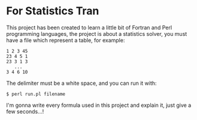 # For Statistics Tran

This project has been created to learn a little bit of Fortran and Perl programming languages, the project is about a statistics solver, you must have a file which represent a table, for example:
```
1 2 3 45
23 4 5 1
23 3 1 3
   ...
3 4 6 10
```

The delimiter must be a white space, and you can run it with:
```console
$ perl run.pl filename
```

I'm gonna write every formula used in this project and explain it, just give a few seconds...!
